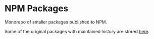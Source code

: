 # NPM Packages

Monorepo of smaller packages published to NPM.

Some of the original packages with maintained history are stored [here](https://github.com/MatthewSH/node-packages).
